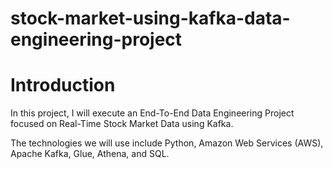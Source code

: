 # stock-market-using-kafka-data-engineering-project
# Introduction
In this project, I will execute an End-To-End Data Engineering Project focused on Real-Time Stock Market Data using Kafka.

The technologies we will use include Python, Amazon Web Services (AWS), Apache Kafka, Glue, Athena, and SQL.

